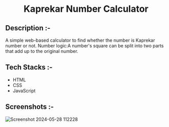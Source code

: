 # <p align="center">Kaprekar Number Calculator</p>

## Description :-

A simple web-based calculator to find whether the number is Kaprekar number or not.
Number logic:A number's square can be split into two parts that add up to the original number.

## Tech Stacks :-

- HTML
- CSS
- JavaScript

## Screenshots :-

![Screenshot 2024-05-28 112228](https://github.com/Nayanika1402/CalcDiverse/assets/132455412/8a04ab8f-f0ed-423b-a97e-d03335751582)


